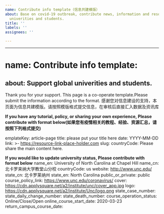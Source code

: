 ```yaml
---
name: Contribute info template（信息共建模版）
about: Base on covid-19 outbreak, contribute news, information and resources for global
  univerities and students.
title: ''
labels: ''
assignees: ''

---
```


---
# name: Contribute info template:
about: Support global univerities and students.
---

Thank you for your support. This page is a co-operate template.Please submit the information according to the format. 
感谢您对信息建设的支持，本页面为信息共建模版。请按照模版格式提交信息，在审核后直接汇入数据及资讯库

**If you have any tutorial, policy, or sharing your own experience, Please contribute with format below(如果您有疫情相关的教程、经验、资源汇总，请按照下列格式提交)**


emplateKey: article-page
title: please put your title here
date: YYYY-MM-DD
link: >-
  https://resource-link-place-holder.com
slug: 
countryCode: 
Please share the main content here.

**If you would like to update university status, Please contribute with format below**
name_en: University of North Carolina at Chapel Hill 
name_cn: 北卡罗来纳大学教堂山分校
countryCode: us
website: http://www.unc.edu/
state_cn: 北卡罗莱纳州
state_en: North Carolina
public_or_private: public
course_policy_link: https://www.unc.edu/coronavirus/
cover: https://cdn.applysquare.net/a2/institute/unc/cover_app.jpg
logo: https://cdn.applysquare.net/a2/institute/Unc/logo.png
state_case_number: 
state_daily_change_number: 
state_death_number:
course_operation_status: Online/Close/Open
online_course_start_date: 2020-03-23
return_campus_course_date:
